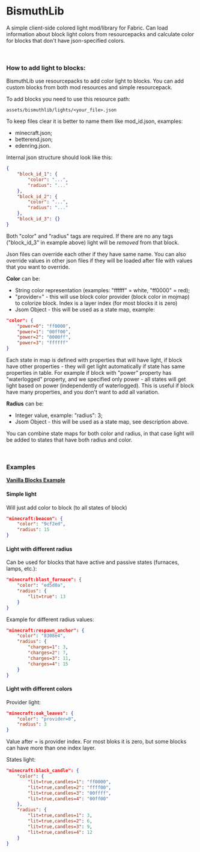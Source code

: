 # BismuthLib
A simple client-side colored light mod/library for Fabric.
Can load information about block light colors from resourcepacks
and calculate color for blocks that don't have json-specified colors.

<br/>

### How to add light to blocks:
BismuthLib use resourcepacks to add color light to blocks. You can add custom
blocks from both mod resources and simple resourcepack.

To add blocks you need to use this resource path:
```
assets/bismuthlib/lights/<your_file>.json
```

To keep files clear it is better to name them like mod_id.json, examples:
- minecraft.json;
- betterend.json;
- edenring.json.

Internal json structure should look like this:
```json
{
	"block_id_1": {
		"color": "...",
		"radius": "..."
	},
	"block_id_2": {
		"color": "...",
		"radius": "..."
	},
	"block_id_3": {}
}
```
Both "color" and "radius" tags are required.
If there are no any tags ("block_id_3" in example above) light will be *removed* from that block.

Json files can override each other if they have same name. You can also override values
in other json files if they will be loaded after file with values that you want to override.

**Color** can be:
- String color representation (examples: "ffffff" = white, "ff0000" = red);
- "provider=<index>" - this will use block color provider (block color in mojmap) to colorize block. Index is a layer index (for most blocks it is zero)
- Jsom Object - this will be used as a state map, example:
```json
"color": {
	"power=0": "ff0000",
	"power=1": "00ff00",
	"power=2": "0000ff",
	"power=3": "ffffff"
}
```
Each state in map is defined with properties that will have light, if block have other properties - 
they will get light automatically if state has same properties in table. For example if block with
"power" property has "waterlogged" property, and we specified only power - all states will get light
based on power (independently of waterlogged). This is useful if block have many properties,
and you don't want to add all variation. 

**Radius** can be:
- Integer value, example: "radius": 3;
- Jsom Object - this will be used as a state map, see description above.

You can combine state maps for both color and radius, in that case light will be added
to states that have both radius and color.

<br/>

### Examples
[**Vanilla Blocks Example**](https://github.com/paulevsGitch/BismuthLib/blob/main/src/main/resources/assets/bismuthlib/lights/minecraft.json)

#### Simple light
Will just add color to block (to all states of block)
```json
"minecraft:beacon": {
	"color": "9cf2ed",
	"radius": 15
}
```

#### Light with different radius
Can be used for blocks that have active and passive states (furnaces, lamps, etc.):
```json
"minecraft:blast_furnace": {
	"color": "ed5d0a",
	"radius": {
		"lit=true": 13
	}
}
```
Example for different radius values:
```json
"minecraft:respawn_anchor": {
	"color": "8308e4",
	"radius": {
		"charges=1": 3,
		"charges=2": 7,
		"charges=3": 11,
		"charges=4": 15
	}
}
```
#### Light with different colors
Provider light:
```json
"minecraft:oak_leaves": {
	"color": "provider=0",
	"radius": 3
}
```
Value after = is provider index. For most bloks it is zero, but some blocks can have more than
one index layer.

States light:
```json
"minecraft:black_candle": {
	"color": {
		"lit=true,candles=1": "ff0000",
		"lit=true,candles=2": "ffff00",
		"lit=true,candles=3": "00ffff",
		"lit=true,candles=4": "00ff00"
	},
	"radius": {
		"lit=true,candles=1": 3,
		"lit=true,candles=2": 6,
		"lit=true,candles=3": 9,
		"lit=true,candles=4": 12
	}
}
```